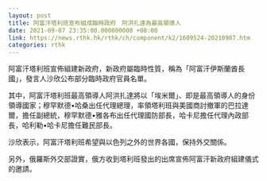 ```yaml
---
layout: post
title: 阿富汗塔利班宣布組成臨時政府　阿洪扎達為最高領導人
date: 2021-09-07 23:35:00.000000000 +08:00
link: https://news.rthk.hk/rthk/ch/component/k2/1609524-20210907.htm
categories: rthk
---
```


阿富汗塔利班宣佈組建新政府，新政府屬臨時性質，稱為「阿富汗伊斯蘭酋長國」，發言人沙欣公布部分臨時政府官員名單。

其中，阿富汗塔利班最高領導人阿洪扎達將以「埃米爾」、即是最高領導人的身份領導國家；穆罕默德•哈桑出任代理總理，率領塔利班與美國商討撤軍的巴拉達爾，擔任副總統，穆罕默德•雅各布出任代理國防部長，哈卡尼擔任代理內政部長，哈利勒•哈卡尼擔任難民部長。

沙欣表示，阿富汗塔利班希望與以色列之外的世界各國，保持外交關係。

另外，俄羅斯外交部證實，俄方收到塔利班發出的出席宣佈阿富汗新政府組建儀式的邀請。
